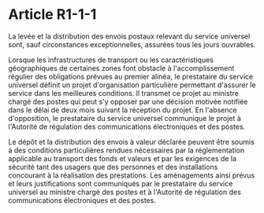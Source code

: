 # Article R1-1-1

La levée et la distribution des envois postaux relevant du service universel sont, sauf circonstances exceptionnelles, assurées tous les jours ouvrables.

Lorsque les infrastructures de transport ou les caractéristiques géographiques de certaines zones font obstacle à l'accomplissement régulier des obligations prévues au premier alinéa, le prestataire du service universel définit un projet d'organisation particulière permettant d'assurer le service dans les meilleures conditions. Il transmet ce projet au ministre chargé des postes qui peut s'y opposer par une décision motivée notifiée dans le délai de deux mois suivant la réception du projet. En l'absence d'opposition, le prestataire du service universel communique le projet à l'Autorité de régulation des communications électroniques et des postes.

Le dépôt et la distribution des envois à valeur déclarée peuvent être soumis à des conditions particulières rendues nécessaires par la réglementation applicable au transport des fonds et valeurs et par les exigences de la sécurité tant des usagers que des personnes et des installations concourant à la réalisation des prestations. Les aménagements ainsi prévus et leurs justifications sont communiqués par le prestataire du service universel au ministre chargé des postes et à l'Autorité de régulation des communications électroniques et des postes.